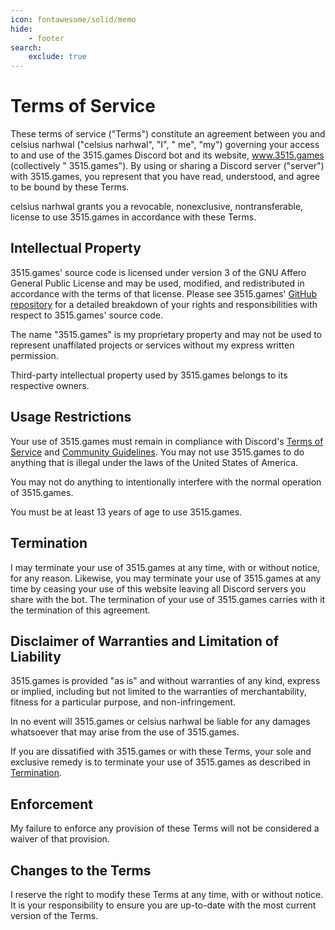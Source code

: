 ```yaml
---
icon: fontawesome/solid/memo
hide:
    - footer
search:
    exclude: true
---
```


# Terms of Service

These terms of service ("Terms") constitute an agreement between you and celsius narhwal ("celsius narhwal", "I", "
me", "my")
governing your access to and use of the 3515.games Discord bot and its website, www.3515.games (collectively "
3515.games"). By using or sharing a Discord server ("server")
with 3515.games, you represent that you have read, understood, and agree to be bound by these Terms.

celsius narhwal grants you a revocable, nonexclusive, nontransferable, license to use 3515.games in accordance with
these Terms.

## Intellectual Property

3515.games' source code is licensed under version 3 of the GNU Affero General Public License and may be used, modified,
and redistributed in accordance with the terms of that license. Please see
3515.games' [GitHub repository](https://github.com/celsiusnarhwal/3515.games/blob/main/license-info.md) for a detailed
breakdown of your rights and
responsibilities with respect to 3515.games' source code.

The name "3515.games" is my proprietary property and may not be used to represent unaffilated projects or services
without my express written permission.

Third-party intellectual property used by 3515.games belongs to its respective owners.

## Usage Restrictions

Your use of 3515.games must remain in compliance with Discord's [Terms of Service](https://discord.com/terms) and
[Community Guidelines](https://discord.com/guidelines). You may not use 3515.games to do anything that is illegal
under the laws of the United States of America.

You may not do anything to intentionally interfere with the normal operation of 3515.games.

You must be at least 13 years of age to use 3515.games.

## Termination

I may terminate your use of 3515.games at any time, with or without notice, for any reason. Likewise,
you may terminate your use of 3515.games at any time by ceasing your use of this website leaving all Discord servers you
share with the bot.
The termination of your use of 3515.games carries with it the termination of this agreement.

## Disclaimer of Warranties and Limitation of Liability

3515.games is provided "as is" and without warranties of any kind, express or implied,
including but not limited to the warranties of merchantability, fitness for a particular purpose, and non-infringement.

In no event will 3515.games or celsius narhwal be liable for any damages whatsoever that may arise from the use of
3515.games.

If you are dissatified with 3515.games or with these Terms, your sole and exclusive remedy is to terminate your use of
3515.games as described in [Termination](#termination).

## Enforcement

My failure to enforce any provision of these Terms will not be considered a waiver of that provision.

## Changes to the Terms

I reserve the right to modify these Terms at any time, with or without notice. It is your responsibility to ensure
you are up-to-date with the most current version of the Terms.
